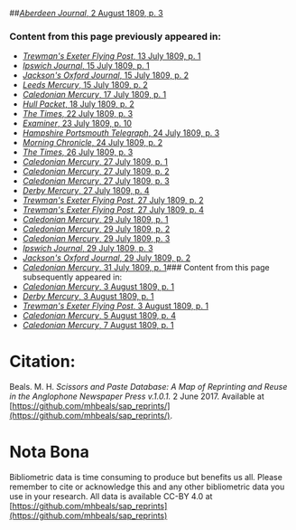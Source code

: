 ##[*Aberdeen Journal*, 2 August 1809, p. 3](https://mhbeals.github.io/sap_html/Aberdeen-Journal/Aberdeen-Journal-2-August-1809-p-3)

### Content from this page previously appeared in:
+ [*Trewman's Exeter Flying Post*, 13 July 1809, p. 1](https://mhbeals.github.io/sap_html/Trewman's-Exeter-Flying-Post/Trewman's-Exeter-Flying-Post-13-July-1809-p-1)
+ [*Ipswich Journal*, 15 July 1809, p. 1](https://mhbeals.github.io/sap_html/Ipswich-Journal/Ipswich-Journal-15-July-1809-p-1)
+ [*Jackson's Oxford Journal*, 15 July 1809, p. 2](https://mhbeals.github.io/sap_html/Jackson's-Oxford-Journal/Jackson's-Oxford-Journal-15-July-1809-p-2)
+ [*Leeds Mercury*, 15 July 1809, p. 2](https://mhbeals.github.io/sap_html/Leeds-Mercury/Leeds-Mercury-15-July-1809-p-2)
+ [*Caledonian Mercury*, 17 July 1809, p. 1](https://mhbeals.github.io/sap_html/Caledonian-Mercury/Caledonian-Mercury-17-July-1809-p-1)
+ [*Hull Packet*, 18 July 1809, p. 2](https://mhbeals.github.io/sap_html/Hull-Packet/Hull-Packet-18-July-1809-p-2)
+ [*The Times*, 22 July 1809, p. 3](https://mhbeals.github.io/sap_html/The-Times/The-Times-22-July-1809-p-3)
+ [*Examiner*, 23 July 1809, p. 10](https://mhbeals.github.io/sap_html/Examiner/Examiner-23-July-1809-p-10)
+ [*Hampshire Portsmouth Telegraph*, 24 July 1809, p. 3](https://mhbeals.github.io/sap_html/Hampshire-Portsmouth-Telegraph/Hampshire-Portsmouth-Telegraph-24-July-1809-p-3)
+ [*Morning Chronicle*, 24 July 1809, p. 2](https://mhbeals.github.io/sap_html/Morning-Chronicle/Morning-Chronicle-24-July-1809-p-2)
+ [*The Times*, 26 July 1809, p. 3](https://mhbeals.github.io/sap_html/The-Times/The-Times-26-July-1809-p-3)
+ [*Caledonian Mercury*, 27 July 1809, p. 1](https://mhbeals.github.io/sap_html/Caledonian-Mercury/Caledonian-Mercury-27-July-1809-p-1)
+ [*Caledonian Mercury*, 27 July 1809, p. 2](https://mhbeals.github.io/sap_html/Caledonian-Mercury/Caledonian-Mercury-27-July-1809-p-2)
+ [*Caledonian Mercury*, 27 July 1809, p. 3](https://mhbeals.github.io/sap_html/Caledonian-Mercury/Caledonian-Mercury-27-July-1809-p-3)
+ [*Derby Mercury*, 27 July 1809, p. 4](https://mhbeals.github.io/sap_html/Derby-Mercury/Derby-Mercury-27-July-1809-p-4)
+ [*Trewman's Exeter Flying Post*, 27 July 1809, p. 2](https://mhbeals.github.io/sap_html/Trewman's-Exeter-Flying-Post/Trewman's-Exeter-Flying-Post-27-July-1809-p-2)
+ [*Trewman's Exeter Flying Post*, 27 July 1809, p. 4](https://mhbeals.github.io/sap_html/Trewman's-Exeter-Flying-Post/Trewman's-Exeter-Flying-Post-27-July-1809-p-4)
+ [*Caledonian Mercury*, 29 July 1809, p. 1](https://mhbeals.github.io/sap_html/Caledonian-Mercury/Caledonian-Mercury-29-July-1809-p-1)
+ [*Caledonian Mercury*, 29 July 1809, p. 2](https://mhbeals.github.io/sap_html/Caledonian-Mercury/Caledonian-Mercury-29-July-1809-p-2)
+ [*Caledonian Mercury*, 29 July 1809, p. 3](https://mhbeals.github.io/sap_html/Caledonian-Mercury/Caledonian-Mercury-29-July-1809-p-3)
+ [*Ipswich Journal*, 29 July 1809, p. 3](https://mhbeals.github.io/sap_html/Ipswich-Journal/Ipswich-Journal-29-July-1809-p-3)
+ [*Jackson's Oxford Journal*, 29 July 1809, p. 2](https://mhbeals.github.io/sap_html/Jackson's-Oxford-Journal/Jackson's-Oxford-Journal-29-July-1809-p-2)
+ [*Caledonian Mercury*, 31 July 1809, p. 1](https://mhbeals.github.io/sap_html/Caledonian-Mercury/Caledonian-Mercury-31-July-1809-p-1)### Content from this page subsequently appeared in:
+ [*Caledonian Mercury*, 3 August 1809, p. 1](https://mhbeals.github.io/sap_html/Caledonian-Mercury/Caledonian-Mercury-3-August-1809-p-1)
+ [*Derby Mercury*, 3 August 1809, p. 1](https://mhbeals.github.io/sap_html/Derby-Mercury/Derby-Mercury-3-August-1809-p-1)
+ [*Trewman's Exeter Flying Post*, 3 August 1809, p. 1](https://mhbeals.github.io/sap_html/Trewman's-Exeter-Flying-Post/Trewman's-Exeter-Flying-Post-3-August-1809-p-1)
+ [*Caledonian Mercury*, 5 August 1809, p. 4](https://mhbeals.github.io/sap_html/Caledonian-Mercury/Caledonian-Mercury-5-August-1809-p-4)
+ [*Caledonian Mercury*, 7 August 1809, p. 1](https://mhbeals.github.io/sap_html/Caledonian-Mercury/Caledonian-Mercury-7-August-1809-p-1)
                    
# Citation: 

Beals. M. H. *Scissors and Paste Database: A Map of Reprinting and Reuse in the Anglophone Newspaper Press v.1.0.1.* 2 June 2017. Available at [https://github.com/mhbeals/sap_reprints/](https://github.com/mhbeals/sap_reprints/). 
                    
# Nota Bona

Bibliometric data is time consuming to produce but benefits us all. Please remember to cite or acknowledge this and any other bibliometric data you use in your research. All data is available CC-BY 4.0 at [https://github.com/mhbeals/sap_reprints](https://github.com/mhbeals/sap_reprints)